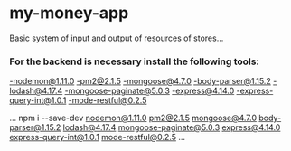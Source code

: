 # my-money-app
Basic system of input and output of resources of stores...

### For the backend is necessary install the following tools:

  -nodemon@1.11.0
	-pm2@2.1.5
	-mongoose@4.7.0
	-body-parser@1.15.2
	-lodash@4.17.4
	-mongoose-paginate@5.0.3
	-express@4.14.0
	-express-query-int@1.0.1
	-mode-restful@0.2.5
  
...
  npm i --save-dev nodemon@1.11.0 pm2@2.1.5 mongoose@4.7.0 body-parser@1.15.2 lodash@4.17.4 mongoose-paginate@5.0.3 express@4.14.0
	express-query-int@1.0.1 mode-restful@0.2.5
...
